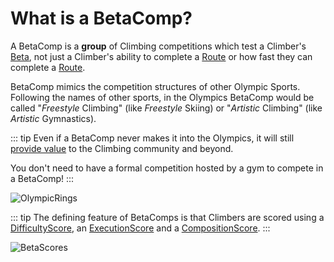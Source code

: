# What is a BetaComp?

A BetaComp is a **group** of Climbing competitions which test a Climber's [Beta](/guide/What/WhatBeta), not just a Climber's ability to complete a [Route](/reference/Route/RouteOverview) or how fast they can complete a [Route](/reference/Route/RouteOverview).

BetaComp mimics the competition structures of other Olympic Sports. Following the names of other  sports, in the Olympics BetaComp would be called "*Freestyle* Climbing" (like *Freestyle* Skiing) or "*Artistic* Climbing" (like *Artistic* Gymnastics).


::: tip Even if a BetaComp never makes it into the Olympics, it will still [provide value](/guide/Why/AddValue) to the Climbing community and beyond.

You don't need to have a formal competition hosted by a gym to compete in a BetaComp! 
:::

![OlympicRings](/OlympicRings.png)

::: tip The defining feature of BetaComps is that Climbers are scored using a [DifficultyScore](/reference/Score/Difficulty/Overview), an [ExecutionScore](/reference/Score/Execution/Overview) and a [CompositionScore](/reference/Score/Composition/Overview).
:::


![BetaScores](/BetaScore/BetaScores.png)







